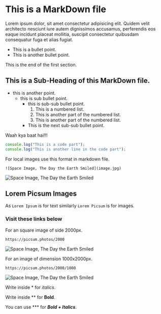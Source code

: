 # This is a MarkDown file

Lorem ipsum dolor, sit amet consectetur adipisicing elit. Quidem velit architecto nesciunt iure autem dignissimos accusamus, perferendis eos eaque incidunt placeat mollitia, suscipit consectetur quibusdam consequatur fuga et alias fugiat.

- This is a bullet point.
- This is another bullet point.

This is the end of the first section.

## This is a Sub-Heading of this MarkDown file.

- this is another point.
  - this is sub bullet point.
    - this is sub-sub bullet point.
      1. This is a numbered list.
      2. This is another part of the numbered list.
      3. This is another part of the numbered list.
    - This is the next sub-sub bullet point.

Waah kya baat hai!!!

```javascript
console.log("This is a code part");
console.log("This is another line in the code part");
```

For local images use this format in markdown file.
```
![Space Image, The Day the Earth Smiled](image.jpg)
```

![Space Image, The Day the Earth Smiled](image.jpg)
## Lorem Picsum Images

As `Lorem Ipsum` is for text similarly `Lorem Picsum` is for images.

### Visit these links below
For an square image of side 2000px.
```
https://picsum.photos/2000
```
![Space Image, The Day the Earth Smiled](https://picsum.photos/2000)

For an image of dimension 1000x2000px.
```
https://picsum.photos/2000/1000
```
![Space Image, The Day the Earth Smiled](https://picsum.photos/2000/1000)

Write inside * for *italics*.

Write inside ** for **Bold**.

You can use *** for 
***Bold + Italics***.
